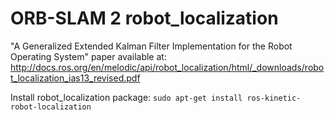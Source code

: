 # ORB-SLAM 2 robot_localization

"A Generalized Extended Kalman Filter Implementation for the Robot Operating System" paper available at: http://docs.ros.org/en/melodic/api/robot_localization/html/_downloads/robot_localization_ias13_revised.pdf 

Install robot_localization package:
`sudo apt-get install ros-kinetic-robot-localization`
